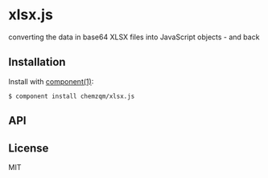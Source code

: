 
# xlsx.js

  converting the data in base64 XLSX files into JavaScript objects - and back

## Installation

  Install with [component(1)](http://component.io):

    $ component install chemzqm/xlsx.js

## API



## License

  MIT
